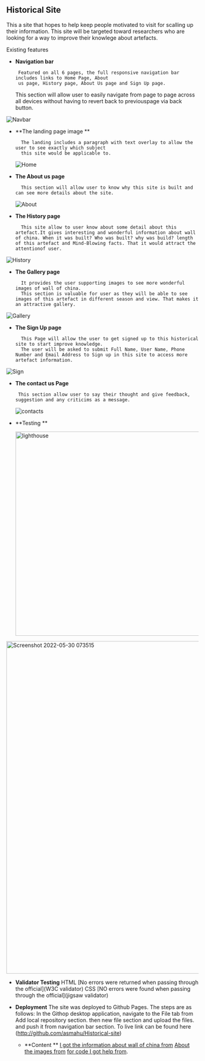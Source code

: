 ## Historical Site
   This a site that hopes to help keep people motivated to visit for scalling up their information.
   This site will be targeted toward researchers who are looking for a way to improve their knowlege
   about artefacts.
   
 Existing features
 
 - **Navigation bar**
    
    	Featured on all 6 pages, the full responsive navigation bar includes links to Home Page, About
        us page, History page, About Us page and Sign Up page. 
	    
	This section will allow user to easily navigate from page to page across all devices without 
	having to revert  back to previouspage via back button.
	     
 ![Navbar](https://user-images.githubusercontent.com/38485834/170978281-d4929a21-6065-48a5-9343-2e3741d3a7d4.PNG)

	      

- **The landing page image **

        The landing includes a paragraph with text overlay to allow the user to see exactly which subject
        this site would be applicable to.
	
    ![Home](https://user-images.githubusercontent.com/38485834/170978743-c3b11a17-8396-4276-aaa6-bd36a4574949.PNG)

   
- **The About us page**

        This section will allow user to know why this site is built and can see more details about the site.
        
	![About](https://user-images.githubusercontent.com/38485834/170978628-a5f8e427-7e07-4b1e-aed7-f04dbc168e45.PNG)

	
	
     
- **The History page**
    
        This site allow to user know about some detail about this artefact.It gives interesting and wonderful information about wall of china. When it was built? Who was built? why was build? length of this artefact and Mind-Blowing facts. That it would attract the attentionof user.

![History](https://user-images.githubusercontent.com/38485834/170978673-95858deb-f8fd-4fb5-b746-8201e29c82b6.PNG)

	   
- **The Gallery page**
    
        It provides the user supporting images to see more wonderful images of wall of china.
        This section is valuable for user as they will be able to see images of this artefact in different season and view. That makes it an attractive gallery.

![Gallery](https://user-images.githubusercontent.com/38485834/170978812-78fe53de-4243-4a62-ab9d-69eb6c3d3199.PNG)


	
- **The Sign Up page**
    
        This Page will allow the user to get signed up to this historical site to start improve knowledge.
        The user will be asked to submit Full Name, User Name, Phone Number and Email Address to Sign up in this site to access more artefact information.  
![Sign](https://user-images.githubusercontent.com/38485834/170978887-fe3968e1-f9c1-4279-b69c-7d3df49bfa7d.PNG)

    
- **The contact us Page**
    
       This section allow user to say their thought and give feedback, suggestion and any criticims as a message.
  ![contacts](https://user-images.githubusercontent.com/38485834/170978938-f6d0adfe-5394-49b4-927f-e8cb2c87e246.PNG)


       
- **Testing **

  
  <img width="535" alt="lighthouse" src="https://user-images.githubusercontent.com/38485834/170950120-0c20d7f3-ec31-4d60-b10c-64b7aeed4c95.png">
  

<img width="871" alt="Screenshot 2022-05-30 073515" src="https://user-images.githubusercontent.com/38485834/170950455-adca3846-e1a9-45a1-a1e6-6a6ea263a5a8.png">


  
- **Validator Testing**
       HTML 
       [No errors were returned when passing through the official](W3C validator)
       CSS 
       [NO errors were found when passing through the official](jigsaw validator)
	 
     
- **Deployment** 
        The site was deployed to Github Pages. The steps are as follows:
        In the Githop desktop application, navigate to the File tab 
        from  Add local repository section.  then new file section and upload the files.
	and push it from navigation bar section.
        To live link can be found here (http://github.com/asmahu/Historical-site)

 	
     - **Content **
       	[I got the information about wall of china from](https://www.chinahighlights.com)
        [About the images from](http://www.unplash.com)
       	[for code I got help from](http://www.w3school.com).
	 
	

	
	

    
	

  
 
 
